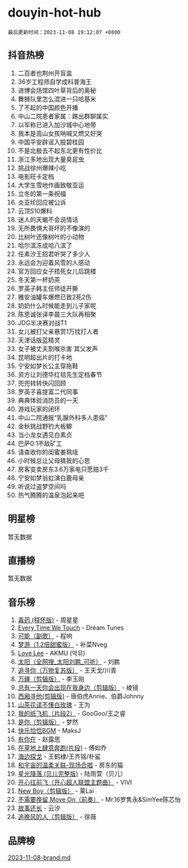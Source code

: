 # douyin-hot-hub

`最后更新时间：2023-11-08 19:12:07 +0800`

## 抖音热榜

1. 二百者也荆州开盲盒
1. 36岁工程师自学成科普海王
1. 进博会场馆四叶草背后的奥秘
1. 舞狮队里怎么混进一只哈基米
1. 了不起的中国颜色开播
1. 中山二院患者家属：踢出群聊属实
1. 以军称已进入加沙城中心地带
1. 我本是高山女孩呐喊又燃又好哭
1. 中国平安辟谣入股碧桂园
1. 不是北极去不起东北更有性价比
1. 浙江多地出现大量臭屁虫
1. 挑战徐州爆辣小吃
1. 电影旺卡定档
1. 大学生雪地作画致敬亚运
1. 立冬的第一条祝福
1. 炎亚纶回应被公诉
1. 云顶S10爆料
1. 迷人的天蝎不会说情话
1. 无所畏惧大哥坏的不像演的
1. 比树叶还像树叶的小动物
1. 哈尔滨冻成哈八滨了
1. 任素汐王招君听哭了多少人
1. 永远会为迎着风雪的人感动
1. 官方回应女子捂死女儿后跳楼
1. 冬天第一杯奶茶
1. 罗英子韩主任师徒开撕
1. 雅安油罐车爆燃已致2死2伤
1. 奶奶什么时候能走到儿子家呢
1. 陈思诚张译李晨三大队再相聚
1. JDG半决赛对战T1
1. 女儿被打父亲悬赏1万找打人者
1. 天津话版蓝精灵
1. 女子被丈夫割喉杀害 其父发声
1. 昆明超出片的打卡地
1. 宁安如梦长公主穿拖鞋
1. 资方让刘德华红毯先生定档春节
1. 兜兜转转快闪回顾
1. 罗英子喜提富二代同事
1. 典典体验消防员的一天
1. 游戏玩家的闭环
1. 中山二院通报“乳腺外科多人患癌”
1. 金秋挑战野钓大板鲫
1. 当小龙女遇见白素贞
1. 巴萨0:1不敌矿工
1. 请查收你的闺蜜姜珮瑶
1. 小时候总让父母猜我的心思
1. 房客变卖房东3.6万家电只愿赔3千
1. 宁安如梦翁虹演白鹿母亲
1. 听说过盗梦空间吗
1. 热气腾腾的温泉泡起来吧

## 明星榜

暂无数据

## 直播榜

暂无数据

## 音乐榜

1. [毒药 (释怀版)](https://sf6-cdn-tos.douyinstatic.com/obj/tos-cn-ve-2774/oYILMEAzspdZBIzy4frJNB8ZHPHWAhiwowd4Ad) - 周星星
1. [Every Time We Touch](https://sf6-cdn-tos.douyinstatic.com/obj/tos-cn-ve-2774/ogN6lUKQeBBfEVhIOMikG1CcJjugxk1tztZyhP) - Dream Tunes
1. [可能（副歌）](https://sf6-cdn-tos.douyinstatic.com/obj/tos-cn-ve-2774/cde1731888894259b333569393c2fb51) - 程响
1. [梦游（1.2倍甜蜜版）](https://sf6-cdn-tos.douyinstatic.com/obj/tos-cn-ve-2774/o4gyAUm8hwufoEABmwVIiQtHsFuGzAEEWtNMzo) - 补菜Nveg
1. [Love Lee](https://sf3-cdn-tos.douyinstatic.com/obj/tos-cn-ve-2774/o05GbkJGbCBTdDnMtB0fwOYgkeZp23vrWQDQBS) - AKMU (악뮤)
1. [太阳（全网搜_太阳刘鹏_可听）](https://sf3-cdn-tos.douyinstatic.com/obj/tos-cn-ve-2774/ogWbyIQnlBFImVbeDocRdCIYtBHlbJXgfZMvgz) - 刘鹏
1. [追寻你（万物复苏版）](https://sf6-cdn-tos.douyinstatic.com/obj/tos-cn-ve-2774/oYeAZJsbjIDit9APmBg8u6uDUQnHmoCf3gbo74) - 王天戈/川青
1. [万疆（剪辑版）](https://sf3-cdn-tos.douyinstatic.com/obj/tos-cn-ve-2774/ooG7oVgFlDTelKCjCsTTobQvbdtj1BBQXnfZd8) - 李玉刚
1. [总有一天你会出现在我身边（剪辑版）](https://sf3-cdn-tos.douyinstatic.com/obj/tos-cn-ve-2774/oMLsHwhWW7CYoAhoWB9EXUQIzNBsfAJxpAoxCU) - 棱镜
1. [西厢寻他(剪辑版)](https://sf3-cdn-tos.douyinstatic.com/obj/tos-cn-ve-2774/oUsAVfAQKlRNxEv5qxvIB8o5qmIWUcXbzJKJhw) - 唐伯虎Annie、伯爵Johnny
1. [山茶花读不懂白玫瑰](https://sf6-cdn-tos.douyinstatic.com/obj/tos-cn-ve-2774/osfn8B7DktrRHEPJgPCfDbw7QDQEkwC16BxZg9) - 王为
1. [我的纸飞机（片段2）](https://sf3-cdn-tos.douyinstatic.com/obj/tos-cn-ve-2774/oM2ZrKcg2CD5AeRB2gkeXOFB1IxAGJdZPazYHf) - GooGoo/王之睿
1. [是你（剪辑版）](https://sf6-cdn-tos.douyinstatic.com/obj/tos-cn-ve-2774/46019dae783c4c969944217fe1cfafc4) - 梦然
1. [快乐恰恰BGM](https://sf3-cdn-tos.douyinstatic.com/obj/tos-cn-ve-2774/07b173ca7d2f40f3ba0b97ac7fa3a44a) - MaksJ
1. [有你在](https://sf6-cdn-tos.douyinstatic.com/obj/tos-cn-ve-2774/o8zImmNsI8B0yfAW5FKAB1oBhkMAlIrwsZEi1V) - 赵露思
1. [在草地上肆意奔跑(片段)](https://sf3-cdn-tos.douyinstatic.com/obj/tos-cn-ve-2774/8831d494742f45dabdfa8adb8b817259) - 傅如乔
1. [海边探戈](https://sf3-cdn-tos.douyinstatic.com/obj/tos-cn-ve-2774/os9gE0VQCGqt6VQkZDyBBYvfSDY0QFe3vVmubn) - 王鹤棣/王齐铭/朴鲨
1. [和宇宙的温柔关联-现场合唱](https://sf3-cdn-tos.douyinstatic.com/obj/tos-cn-ve-2774/o0hONGDYQBgk0e5bqDeQOonVmncA6tC2nBwZLT) - 房东的猫
1. [星光降落 (贝儿完整版)](https://sf6-cdn-tos.douyinstatic.com/obj/tos-cn-ve-2774/okwB9hAwyAtsFFkFBzAX1hOOfQuIoMNs0W2Mwr) - 陆雨萱（贝儿）
1. [开心往前飞（开心超人联盟主题曲）](https://sf3-cdn-tos.douyinstatic.com/obj/tos-cn-ve-2774/9d8fb7c82cf1421fb93a9fe925275e0a) - VIVI
1. [New Boy（剪辑版）](https://sf3-cdn-tos.douyinstatic.com/obj/tos-cn-ve-2774/oAozkaGFcPxBerw7nBQfYf8z6CgCZAblDka2cl) - 莱Lai
1. [不需要挽留 Move On（前奏）](https://sf6-cdn-tos.douyinstatic.com/obj/tos-cn-ve-2774/ooCBhgCCkF4nExzQL9WZSUbitfA8IsDkgQIYhe) - Mr.16罗隽永&SimYee陈芯怡
1. [故事还长](https://sf6-cdn-tos.douyinstatic.com/obj/tos-cn-ve-2774/30a26758c8594f0ab81ac675c33ee2c5) - 云汐
1. [追晚风的人（剪辑版）](https://sf6-cdn-tos.douyinstatic.com/obj/tos-cn-ve-2774/560835060af84ac29cd5c12e2a98f7eb) - 徐薇

## 品牌榜

[2023-11-08-brand.md](2023-11-08-brand.md)
